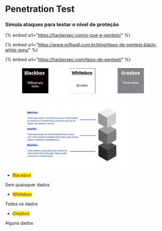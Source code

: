 # Penetration Test

### Simula ataques para testar o nível  de proteção

{% embed url="https://hackersec.com/o-que-e-pentest/" %}

{% embed url="https://www.softwall.com.br/blog/tipos-de-pentest-black-white-grey/" %}

{% embed url="https://hackersec.com/tipos-de-pentest/" %}

<figure><img src="../.gitbook/assets/image (3).png" alt=""><figcaption></figcaption></figure>

<figure><img src="../.gitbook/assets/image (1) (1) (1) (1).png" alt="" width="375"><figcaption></figcaption></figure>

* <mark style="color:purple;">Blackbox</mark>

Sem quaisquer dados

* <mark style="color:purple;">Whitebox</mark>

Todos os dados

* <mark style="color:purple;">Greybox</mark>

Alguns dados
